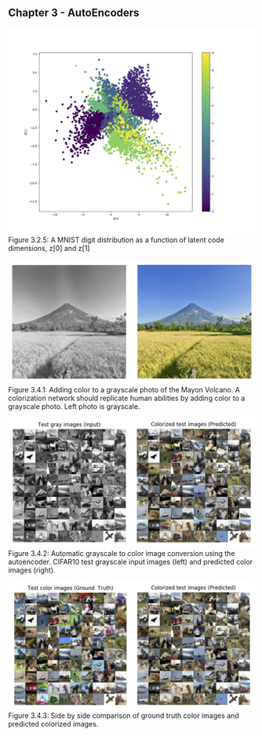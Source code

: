 
## Chapter 3 - AutoEncoders
![Figure 3.2.5](images/latent_codes.png)
Figure 3.2.5: A MNIST digit distribution as a function of latent code dimensions, z[0] and z[1]

![Figure 3.4.1](images/gray_color_mayon.png)
Figure 3.4.1: Adding color to a grayscale photo of the Mayon Volcano. A colorization network should replicate human abilities by adding color to a grayscale photo. Left photo is grayscale. 

![Figure 3.4.2](images/gray_to_color.png)
Figure 3.4.2: Automatic grayscale to color image conversion using the autoencoder. CIFAR10 test grayscale input images (left) and predicted color images (right).

![Figure 3.4.3](images/predicted_color_vs_gt.png)
Figure 3.4.3: Side by side comparison of ground truth color images and predicted colorized images.
